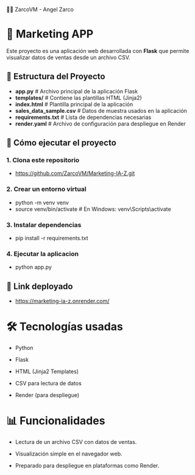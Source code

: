 👨‍💻 ZarcoVM - Angel Zarco

# 🧾 Marketing APP


Este proyecto es una aplicación web desarrollada con **Flask** que permite visualizar datos de ventas desde un archivo CSV.

## 📁 Estructura del Proyecto
 - **app.py** # Archivo principal de la aplicación Flask
 - **templates/** # Contiene las plantillas HTML (Jinja2)
 - **index.html** # Plantilla principal de la aplicación
 - **sales_data_sample.csv** # Datos de muestra usados en la aplicación
 - **requirements.txt** # Lista de dependencias necesarias
 - **render.yaml** # Archivo de configuración para despliegue en Render

## 🚀 Cómo ejecutar el proyecto

### 1. Clona este repositorio

 - https://github.com/ZarcoVM/Marketing-IA-Z.git
   
### 2. Crear un entorno virtual

 - python -m venv venv
 - source venv/bin/activate  # En Windows: venv\Scripts\activate

### 3. Instalar dependencias

 - pip install -r requirements.txt

### 4. Ejecutar la aplicacion

 - python app.py

## 🚀 Link deployado

 - https://marketing-ia-z.onrender.com/

# 🛠 Tecnologías usadas
 - Python

  - Flask

 - HTML (Jinja2 Templates)

 - CSV para lectura de datos

 - Render (para despliegue)


# 📊 Funcionalidades
 - Lectura de un archivo CSV con datos de ventas.

 - Visualización simple en el navegador web.

 - Preparado para despliegue en plataformas como Render.

